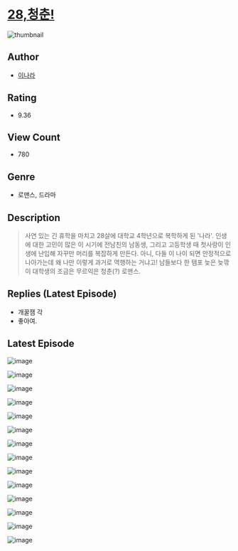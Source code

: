 # [28,청춘!](https://comic.naver.com/bestChallenge/list?titleId=810590)
![thumbnail](https://image-comic.pstatic.net/user_contents_data/challenge_comic/2023/05/24/upload_3774356478995542067_480x623.jpeg)

## Author
- [이나라](https://comic.naver.com/artistTitle?id=366980)

## Rating
- 9.36

## View Count
- 780

## Genre
- 로맨스, 드라마

## Description
> 사연 있는 긴 휴학을 마치고 28살에 대학교 4학년으로 복학하게 된 '나라'. 인생에 대한 고민이 많은 이 시기에 전남친의 남동생, 그리고 고등학생 때 첫사랑이 인생에 난입해 자꾸만 머리를 복잡하게 만든다. 아니, 다들 이 나이 되면 안정적으로 나아가는데 왜 나만 이렇게 과거로 역행하는 거냐고! 남들보다 한 템포 늦은 늦깎이 대학생의 조금은 무르익은 청춘(?) 로맨스.

## Replies (Latest Episode)
- 개꿀잼 각
- 좋아여.

## Latest Episode
![image](https://image-comic.pstatic.net/user_contents_data/challenge_comic/2023/05/24/366980/upload_3762023256227930722.jpeg)

![image](https://image-comic.pstatic.net/user_contents_data/challenge_comic/2023/05/24/366980/upload_3472385479539700019.jpeg)

![image](https://image-comic.pstatic.net/user_contents_data/challenge_comic/2023/05/24/366980/upload_3991650736494948408.jpeg)

![image](https://image-comic.pstatic.net/user_contents_data/challenge_comic/2023/05/24/366980/upload_7162475140941493861.jpeg)

![image](https://image-comic.pstatic.net/user_contents_data/challenge_comic/2023/05/24/366980/upload_7220789943355204962.jpeg)

![image](https://image-comic.pstatic.net/user_contents_data/challenge_comic/2023/05/24/366980/upload_7220453492877506613.jpeg)

![image](https://image-comic.pstatic.net/user_contents_data/challenge_comic/2023/05/24/366980/upload_4135771417766803504.jpeg)

![image](https://image-comic.pstatic.net/user_contents_data/challenge_comic/2023/05/24/366980/upload_7233959906514251833.jpeg)

![image](https://image-comic.pstatic.net/user_contents_data/challenge_comic/2023/05/24/366980/upload_3474017366006969398.jpeg)

![image](https://image-comic.pstatic.net/user_contents_data/challenge_comic/2023/05/24/366980/upload_7089622604171142758.jpeg)

![image](https://image-comic.pstatic.net/user_contents_data/challenge_comic/2023/05/24/366980/upload_3978426013220824119.jpeg)

![image](https://image-comic.pstatic.net/user_contents_data/challenge_comic/2023/05/24/366980/upload_7077182743374934327.jpeg)

![image](https://image-comic.pstatic.net/user_contents_data/challenge_comic/2023/05/24/366980/upload_3473172751356814385.jpeg)

![image](https://image-comic.pstatic.net/user_contents_data/challenge_comic/2023/05/24/366980/upload_7149857176317617251.jpeg)
